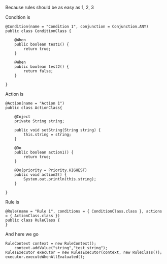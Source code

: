 Because rules should be as easy as 1, 2, 3

Condition is 

    @Condition(name = "Condition 1", conjunction = Conjunction.ANY)
	public class ConditionClass {
	
		@When
		public boolean test1() {
			return true;
		}

		@When
		public boolean test2() {
			return false;
		}

	}

Action is

    @Action(name = "Action 1")
	public class ActionClass{
		
		@Inject
		private String string;
		
		public void setString(String string) {
			this.string = string;
		}
		
		@Do
		public boolean action1() {
			return true;
		}

		@Do(priority = Priority.HIGHEST)
		public void action2() {
			System.out.println(this.string);
		}
		
	}
    
Rule is

    @Rule(name = "Rule 1", conditions = { ConditionClass.class }, actions = { ActionClass.class })
	public class RuleClass {
	}

And here we go

    RuleContext context = new RuleContext();
    	context.addValue("string","test_string");
	RulesExecutor executor = new RulesExecutor(context, new RuleClass());
	executor.executeWhenAllEvaluated();
